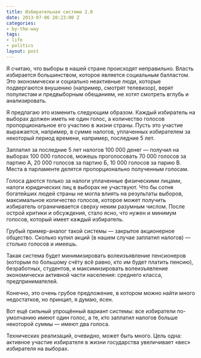 ```yaml
---
title: Избирательная система 2.0
date: 2013-07-06 20:23:00 Z
categories:
- by-the-way
tags:
- life
- politics
layout: post
---
```


Я считаю, что выборы в нашей стране происходят неправильно. Власть избирается большинством, которое является социальным балластом. Это экономически и социально неактивные люди, которые подвергаются внушению (например, смотрят телевизор), верят популистам и предвыборным обещаниям, не хотят смотреть вглубь и анализировать.

Я предлагаю это изменить следующим образом. Каждый избиратель на выборах должен иметь не один голос, а количество голосов пропорциональное его участию в жизни страны. Пусть это участие выражается, например, в сумме налогов, уплаченных избирателем за некоторый период времени, например, последние 5 лет.

Заплатил за последние 5 лет налогов 100 000 денег — получил на выборах 100 000 голосов, можешь проголосовать 70 000 голосов за партию А, 20 000 голосов за партию Б, 10 000 голосов за парию В. Места в парламенте делятся пропорционально полученным голосам.

Голоса даются только за налоги уплаченные физическими лицами, налоги юридических лиц в выборах не участвуют. Что бы сотня богатейших людей страны не могла влиять на результаты выборов, максимальное количество голосов, которое может получить избиратель ограничивается сверху неким разумным числом. После острой критики и обсуждения, стало ясно, что нужен и минимум голосов, который имеет каждый избиратель.

Грубый пример-аналог такой системы — закрытое акционерное общество. Сколько купил акций (в нашем случае заплатил налогов) — столько голосов и имеешь.

Такая система будет минимизировать волеизъявление пенсионеров (которым по большому счёту всё равно, кто им будет платить пенсию), безработных, студентов, и максимизировать волеизъявление экономически активной части населения: среднего класса, предпринимателей.

Конечно, это очень грубое предложение, в котором можно найти много недостатков, но принцип, я думаю, ясен.

Вот ещё сильный упрощённый вариант системы: все избиратели по-умолчанию имеют один голос, а те, кто заплатил налогов больше некоторой суммы — имеют два голоса.

Технических реализаций, очевидно, может быть много. Цель одна: активное участие избирателя в жизни государства увеличивает «вес» избирателя на выборах.

